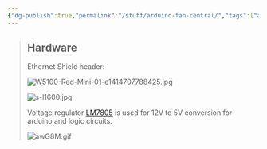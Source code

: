 ```yaml
---
{"dg-publish":true,"permalink":"/stuff/arduino-fan-central/","tags":["arduino","project"],"noteIcon":"1","created":"2022-12-23T10:22:06.414+01:00","updated":"2022-12-23T10:22:06.414+01:00"}
---
```



> ## Hardware
> 
> Ethernet Shield header:
> 
> ![W5100-Red-Mini-01-e1414707788425.jpg](/img/user/attachments/W5100-Red-Mini-01-e1414707788425.jpg)
> 
> ![s-l1600.jpg](/img/user/attachments/s-l1600.jpg)
> 
> Voltage regulator [LM7805](http://127.0.0.1:58705/bin/download/Main/Arduino%20FanCentral/WebHome/LM7805.pdf?rev=1.1) is used for 12V to 5V conversion for arduino and logic circuits.
> 
> ![awG8M.gif](/img/user/attachments/awG8M.gif)
